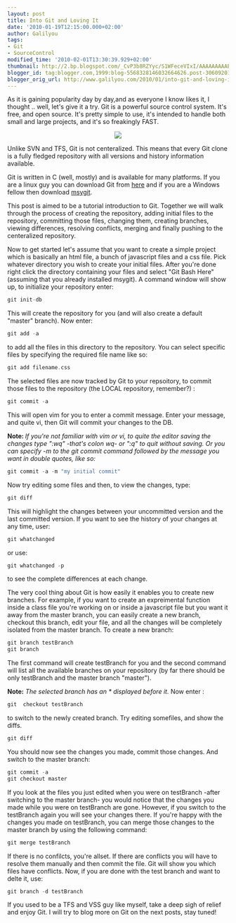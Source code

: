 ```yaml
---
layout: post
title: Into Git and Loving It
date: '2010-01-19T12:15:00.000+02:00'
author: Galilyou
tags:
- Git
- SourceControl
modified_time: '2010-02-01T13:30:39.929+02:00'
thumbnail: http://2.bp.blogspot.com/_CvP3b8RZYyc/S1WFeceVIxI/AAAAAAAAAEk/1V3HDGbOHBg/s72-c/chp_rocket.jpg
blogger_id: tag:blogger.com,1999:blog-5568328146032664626.post-3060920180646381328
blogger_orig_url: http://www.galilyou.com/2010/01/into-git-and-loving-it.html
---
```


As it is gaining popularity day by day,and as everyone I know likes it, I thought .. well, let's give it a try. 
Git is a powerful source control system. It's free, and open source. It's pretty simple to use, it's intended to handle both small and large projects, and it's so freakingly FAST. 
 
<div class="separator" style="clear: both; text-align: center;"><a href="http://2.bp.blogspot.com/_CvP3b8RZYyc/S1WFeceVIxI/AAAAAAAAAEk/1V3HDGbOHBg/s1600-h/chp_rocket.jpg" imageanchor="1" style="margin-left: 1em; margin-right: 1em;"><img border="0" src="http://2.bp.blogspot.com/_CvP3b8RZYyc/S1WFeceVIxI/AAAAAAAAAEk/1V3HDGbOHBg/s320/chp_rocket.jpg" /></a></div> 
 
Unlike SVN and TFS, Git is not centeralized. This means that every Git clone is a fully fledged repository with all versions and history information available. 
 
Git is written in C (well, mostly) and is available for many platforms. If you are a linux guy you can download Git from <a href="http://git-scm.com/">here</a> and if you are a Windows fellow then download <a href="http://code.google.com/p/msysgit/">msygit</a>. 
 
This post is aimed to be a tutorial introduction to Git. Together we will walk through the process of creating the repository, adding initial files to the repository, committing those files, changing them, creating branches, viewing differences, resolving conflicts, merging and finally pushing to the centeralized repository. 
 
Now to get started let's assume that you want to create a simple project which is basically an html file, a bunch of javascript files and a css file. Pick whatever directory you wish to create your initial files. After you're done right click the directory containing your files and select "Git Bash Here" (assuming that you already installed msygit). A command window will show up, to initialize your repository enter: 
 ```cpp
git init-db 
 ```
This will create the repository for you (and will also create a default "master" branch). Now enter: 
 ```cpp
git add -a 
 ```
to add all the files in this directory to the repository. You can select specific files by specifying the required file name like so: 
 ```cpp
git add filename.css 
 ```
The selected files are now tracked by Git to your repsoitory, to commit those files to the repository (the LOCAL repository, remember?) : 
 ```cpp
git commit -a 
 ```
This will open vim for you to enter a commit message. Enter your message, and quite vi, then Git will commit your changes to the DB. 
 
<b>Note: </b> 
<i>If you're not familiar with vim or vi, to quite the editor saving the changes type ":wq" -that's colon wq- or ":q" to quit without saving. Or you can specify -m to the git commit command followed by the message you want in double quotes, like so: </i> 
 ```cpp
git commit -a -m "my initial commit" 
 ```
 
Now try editing some files and then, to view the changes, type: 
 ```cpp
git diff 
 ```
This will highlight the changes between your uncommitted version and the last committed version. If you want to see the history of your changes at any time, user: 
 ```cpp
git whatchanged 
 ```
or use: 
 ```cpp
git whatchanged -p 
 ```
to see the complete differences at each change. 
 
The very cool thing about Git is how easily it enables you to create new branches. For example, if you want to create an expreimental function inside a class file you're working on or inside a javascript file but you want it away from the master branch, you can easily create a new branch, checkout this branch, edit your file, and all the changes will be completely isolated from the master branch. To create a new branch: 
 ```cpp
git branch testBranch 
git branch 
 ```
The first command will create testBranch for you and the second command will list all the available branches on your repository (by far there should be only testBranch and the master branch "master"). 
 
<b>Note:</b> <i>The selected branch has an * displayed before it. </i> 
<i> 
</i> 
Now enter : 
 ```cpp
git  checkout testBranch 
 ```
to switch to the newly created branch. Try editing somefiles, and show the diffs. 
 ```cpp
git diff 
 ```
You should now see the changes you made, commit those changes. And switch to the master branch: 
 ```cpp
git commit -a 
git checkout master 
 ```
If you look at the files you just edited when you were on testBranch -after switching to the master branch- you would notice that the changes you made while you were on testBranch are gone. However, if you switch to the testBranch again you will see your changes there. If you're happy with the changes you made on testBranch, you can merge those changes to the master branch by using the following command: 
 ```cpp
git merge testBranch 
 ```
If there is no confilcts, you're allset. If there are conflicts you will have to resolve them manually and then commit the file. Git will show you which files have conflicts. 
Now, if you are done with the test branch and want to delte it, use: 
 ```cpp
git branch -d testBranch 
 ```
 
If you used to be a TFS and VSS guy like myself, take a deep sigh of relief and enjoy Git. 
I will try to blog more on Git on the next posts, stay tuned!